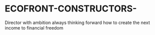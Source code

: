 # ECOFRONT-CONSTRUCTORS-
Director with ambition always thinking forward how to create the next income to financial freedom 
